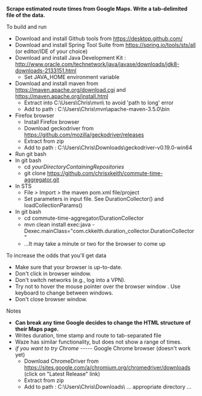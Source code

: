 __Scrape estimated route times from Google Maps. Write a tab-delimited file of the data.__

To build and run

* Download and install Github tools from https://desktop.github.com/
* Download and install Spring Tool Suite from https://spring.io/tools/sts/all (or editor/IDE of your choice)
* Download and install Java Development Kit : http://www.oracle.com/technetwork/java/javase/downloads/jdk8-downloads-2133151.html
  * Set JAVA_HOME environment variable
* Download and install maven from https://maven.apache.org/download.cgi and https://maven.apache.org/install.html
  * Extract into C:\Users\Chris\mvn\ to avoid 'path to long' error
  * Add to path : C:\Users\Chris\mvn\apache-maven-3.5.0\bin
* Firefox browser
  * Install Firefox browser 
  * Download geckodriver from https://github.com/mozilla/geckodriver/releases
  * Extract from zip
  * Add to path : C:\Users\Chris\Downloads\geckodriver-v0.19.0-win64
* Run git bash 
* In git bash 
  * cd *yourDirectoryContainingRepositories*
  * git clone https://github.com/chrisxkeith/commute-time-aggregator.git
* In STS
  * File > Import > the maven pom.xml file/project
  * Set parameters in input file. See DurationCollector() and loadCollectionParams()
* In git bash
  * cd commute-time-aggregator/DurationCollector
  * mvn clean install exec:java -Dexec.mainClass="com.ckkeith.duration_collector.DurationCollector"
  * ...It may take a minute or two for the browser to come up

To increase the odds that you'll get data

  * Make sure that your browser is up-to-date.
  * Don't click in browser window.
  * Don't switch networks (e.g., log into a VPN).
  * Try not to hover the mouse pointer over the browser window . Use keyboard to change between windows.
  * Don't close browser window.
 
Notes

* __Can break any time Google decides to change the HTML structure of their Maps page.__
* Writes duration, time stamp and route to tab-separated file
* Waze has similar functionality, but does not show a range of times.
* _if you want to try Chrome_ ----- Google Chrome browser (doesn't work yet)
  * Download ChromeDriver from https://sites.google.com/a/chromium.org/chromedriver/downloads (click on "Latest Release" link)
  * Extract from zip
  * Add to path : C:\Users\Chris\Downloads\ ... appropriate directory ...


